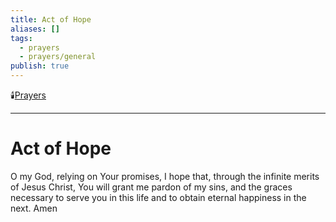 ```yaml
---
title: Act of Hope
aliases: []
tags:
  - prayers
  - prayers/general
publish: true
---
```


🕯️[Prayers](pages/prayers.md)

---

# Act of Hope

O my God, relying on Your promises, I hope that, through the infinite merits of Jesus Christ, You will grant me pardon of my sins, and the graces necessary to serve you in this life and to obtain eternal happiness in the next. Amen
